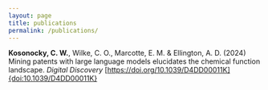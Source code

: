 ```yaml
---
layout: page
title: publications
permalink: /publications/
---
```



**Kosonocky, C. W.**, Wilke, C. O., Marcotte, E. M. & Ellington, A. D. (2024) Mining patents with large language models elucidates the chemical function landscape. *Digital Discovery* [https://doi.org/10.1039/D4DD00011K]{doi:10.1039/D4DD00011K}




<!-- 
Mining patents with large language models elucidates the chemical function landscape, C. Kosonocky, C. Wilke, E. Marcotte, A. Ellington, *Digital Discovery*, **2024**, https://doi.org/10.1039/D4DD00011K

**Using alternative SMILES representations to identify novel functional analogues in chemical similarity vector searches**, C. Kosonocky, A. Feller, C. Wilke, A. Ellington, *Patterns*, **2023**, https://doi.org/10.1016/j.patter.2023.100865

**Evolving to Evolve, Dan Tawfik’s Insights into Protein Engineering**, C. Kosonocky, A. Ellington, *Biochemistry*, **2023**, https://doi.org/10.1021/acs.biochem.2c00668

**Directed evolution of generalist biosensors for single ring aromatics**, H. Cole, C. Kosonocky, M. Schechter, J. Gollihar, A. Ellington, S. d'Oelsnitz, *bioRxiv*, **2022**, https://doi.org/10.1101/2022.12.11.519963 -->
